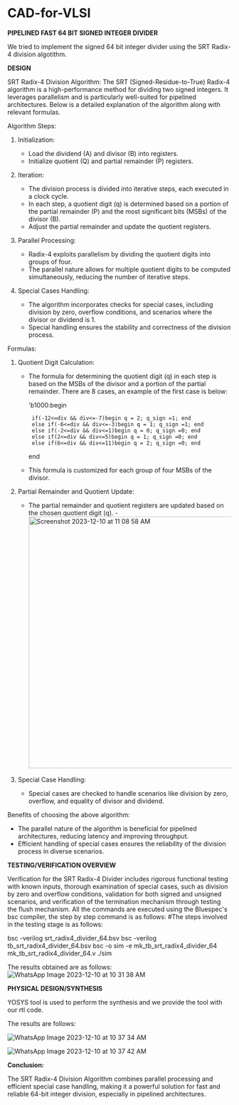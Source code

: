 # CAD-for-VLSI
**PIPELINED FAST 64 BIT SIGNED INTEGER DIVIDER**

We tried to implement the signed 64 bit integer divider using the SRT Radix-4 division algotithm.

**DESIGN**

SRT Radix-4 Division Algorithm: The SRT (Signed-Residue-to-True) Radix-4 algorithm is a high-performance method for dividing two signed integers. It leverages parallelism and is particularly well-suited for pipelined architectures. Below is a detailed explanation of the algorithm along with relevant formulas.

Algorithm Steps:

1. Initialization:
   - Load the dividend (A) and divisor (B) into registers.
   - Initialize quotient (Q) and partial remainder (P) registers.

2. Iteration:
   - The division process is divided into iterative steps, each executed in a clock cycle.
   - In each step, a quotient digit (q) is determined based on a portion of the partial remainder (P) and the most significant bits (MSBs) of the divisor (B).
   - Adjust the partial remainder and update the quotient registers.

3. Parallel Processing:
   - Radix-4 exploits parallelism by dividing the quotient digits into groups of four.
   - The parallel nature allows for multiple quotient digits to be computed simultaneously, reducing the number of iterative steps.

4. Special Cases Handling:
   - The algorithm incorporates checks for special cases, including division by zero, overflow conditions, and scenarios where the divisor or dividend is 1.
   - Special handling ensures the stability and correctness of the division process.

Formulas:
1. Quotient Digit Calculation:
   - The formula for determining the quotient digit (q) in each step is based on the MSBs of the divisor and a portion of the partial remainder. There are 8 cases, an example of the first case is below:

      'b1000:begin
     
          if(-12<=div && div<=-7)begin q = 2; q_sign =1; end
          else if(-6<=div && div<=-3)begin q = 1; q_sign =1; end
          else if(-2<=div && div<=1)begin q = 0; q_sign =0; end
          else if(2<=div && div<=5)begin q = 1; q_sign =0; end
          else if(6<=div && div<=11)begin q = 2; q_sign =0; end
     end

   - This formula is customized for each group of four MSBs of the divisor.

2. Partial Remainder and Quotient Update:
   - The partial remainder and quotient registers are updated based on the chosen quotient digit (q).
   -<img width="565" alt="Screenshot 2023-12-10 at 11 08 58 AM" src="https://github.com/sneha-yb/CAD-for-VLSI/assets/113349234/fcecfd83-dbc2-49b6-b268-173c84f55086">

3. Special Case Handling:
   - Special cases are checked to handle scenarios like division by zero, overflow, and equality of divisor and dividend.

Benefits of choosing the above algorithm:
   - The parallel nature of the algorithm is beneficial for pipelined architectures, reducing latency and improving throughput.
   - Efficient handling of special cases ensures the reliability of the division process in diverse scenarios.

**TESTING/VERIFICATION OVERVIEW**

Verification for the SRT Radix-4 Divider includes rigorous functional testing with known inputs, thorough examination of special cases, such as division by zero and overflow conditions, validation for both signed and unsigned scenarios, and verification of the termination mechanism through testing the flush mechanism. 
All the commands are executed using the Bluespec's bsc compiler, the step by step command is as follows:
#The steps involved in the testing stage is as follows:

bsc -verilog srt_radix4_divider_64.bsv
bsc -verilog tb_srt_radix4_divider_64.bsv
bsc -o sim -e mk_tb_srt_radix4_divider_64 mk_tb_srt_radix4_divider_64.v
./sim

The results obtained are as follows:
![WhatsApp Image 2023-12-10 at 10 31 38 AM](https://github.com/sneha-yb/CAD-for-VLSI/assets/113349234/09ead119-e6a0-4a04-ab6e-7ab8c7d41f6f)

**PHYSICAL DESIGN/SYNTHESIS**

YOSYS tool is used to perform the synthesis and we provide the tool with our rtl code.

The results are follows:

![WhatsApp Image 2023-12-10 at 10 37 34 AM](https://github.com/sneha-yb/CAD-for-VLSI/assets/113349234/66953f9c-137f-475e-8b7e-fbb8adc51cc7)


![WhatsApp Image 2023-12-10 at 10 37 42 AM](https://github.com/sneha-yb/CAD-for-VLSI/assets/113349234/fa23cc74-291b-4396-9ea8-e25624149a31)

**Conclusion:** 

The SRT Radix-4 Division Algorithm combines parallel processing and efficient special case handling, making it a powerful solution for fast and reliable 64-bit integer division, especially in pipelined architectures.

